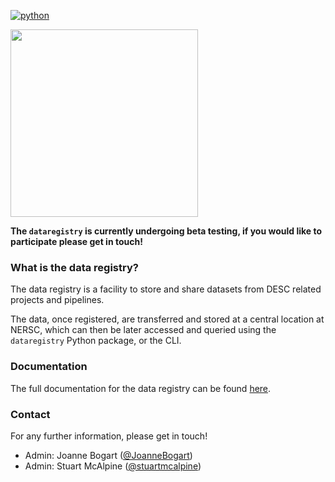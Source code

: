 [![python](https://img.shields.io/badge/Python-3.9-3776AB.svg?style=flat&logo=python&logoColor=white)](https://www.python.org)

<img src="docs/source/_static/DREGS_logo_v2.png" width="300"/>

**The ``dataregistry`` is currently undergoing beta testing, if you would like to participate please get in touch!**

### What is the data registry?

The data registry is a facility to store and share datasets from DESC related projects and pipelines.

The data, once registered, are transferred and stored at a central location at NERSC, which can then be later accessed and queried using the ``dataregistry`` Python package, or the CLI. 

### Documentation

The full documentation for the data registry can be found [here](http://lsstdesc.org/dataregistry).

### Contact

For any further information, please get in touch!

- Admin: Joanne Bogart ([@JoanneBogart](https://www.github.com/JoanneBogart))
- Admin: Stuart McAlpine ([@stuartmcalpine](https://www.github.com/stuartmcalpine))
